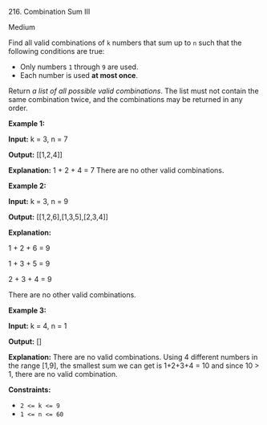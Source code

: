 216\. Combination Sum III

Medium

Find all valid combinations of `k` numbers that sum up to `n` such that the following conditions are true:

*   Only numbers `1` through `9` are used.
*   Each number is used **at most once**.

Return _a list of all possible valid combinations_. The list must not contain the same combination twice, and the combinations may be returned in any order.

**Example 1:**

**Input:** k = 3, n = 7

**Output:** [[1,2,4]]

**Explanation:** 1 + 2 + 4 = 7 There are no other valid combinations.

**Example 2:**

**Input:** k = 3, n = 9

**Output:** [[1,2,6],[1,3,5],[2,3,4]]

**Explanation:** 

1 + 2 + 6 = 9 

1 + 3 + 5 = 9 

2 + 3 + 4 = 9 

There are no other valid combinations.

**Example 3:**

**Input:** k = 4, n = 1

**Output:** []

**Explanation:** There are no valid combinations. Using 4 different numbers in the range [1,9], the smallest sum we can get is 1+2+3+4 = 10 and since 10 > 1, there are no valid combination.

**Constraints:**

*   `2 <= k <= 9`
*   `1 <= n <= 60`